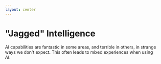```yaml
---
layout: center
---
```


# "Jagged" Intelligence

AI capabilities are fantastic in some areas, and terrible in others, in strange ways we don't expect. This often leads to mixed experiences when using AI.

<JaggedIntelligence :peaks="10" />

